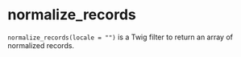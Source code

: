 # normalize_records

`normalize_records(locale = "")` is a Twig filter to return an array of normalized records.
